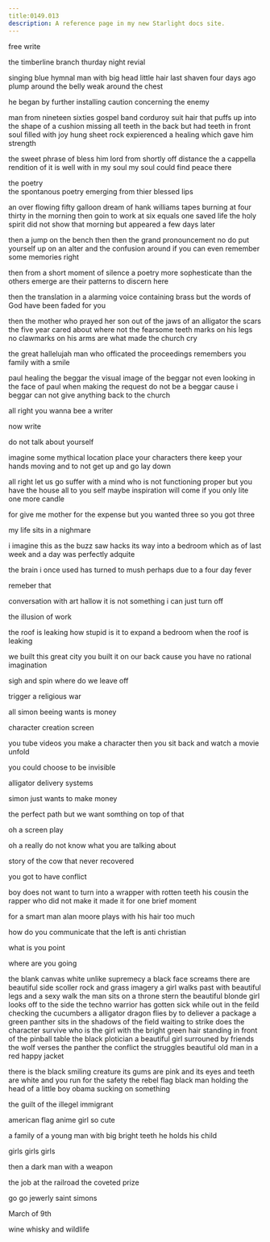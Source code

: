 ```yaml
---
title:0149.013
description: A reference page in my new Starlight docs site.
---
```

free write 

the timberline branch thurday night revial 

singing 
blue hymnal 
man with big head little hair 
last shaven four days ago 
plump around the belly 
weak around the chest 

he began by further installing caution concerning the enemy 

man from nineteen sixties gospel band 
corduroy suit 
hair that puffs up into the shape of a cushion
missing all teeth in the back but had teeth in front 
soul filled with joy 
hung sheet rock 
expierenced a healing which gave him strength 

the sweet phrase of bless him lord from shortly off distance
the a cappella rendition of it is well with in my soul 
my soul could find peace there 

the poetry  
the spontanous poetry emerging from thier blessed lips 

an over flowing fifty galloon dream of hank williams tapes 
burning at four thirty in the morning then goin to work at six
equals one saved life 
the holy spirit did not show that morning but appeared a  few days later 

then a jump on the bench then then the grand pronouncement
no do put yourself up on an alter 
and the confusion around if you can even remember some memories right 

then from a short moment of silence 
a poetry more sophesticate than the others emerge 
are their patterns to discern here 

then the translation in a alarming voice containing brass
but the words of God have been faded for you 

then the mother who prayed her son out of the jaws of an alligator 
the scars the five year cared about where not the fearsome teeth marks on his legs 
no clawmarks on his arms are what made the church cry 

the great hallelujah man who officated the proceedings 
remembers you family with a smile 

paul healing the beggar 
the visual image of the beggar not even looking in the face of paul when making the request 
do not be a beggar 
cause i beggar can not give anything back to the church 



all right you wanna bee 
a writer 

now write 

do not talk about yourself 

imagine some mythical location 
place your characters there 
keep your hands moving and to not get up and go lay down 


all right 
let us go suffer with a mind who is not functioning proper
but you have the house all to you self 
maybe inspiration will come if you only lite one more candle 

for give me mother for the expense
but you wanted three so you got three 

my life sits in a nighmare 

i imagine this as the buzz saw hacks its way into a bedroom 
which 
as of last week and a day was perfectly adquite 

the brain i once used has turned to mush 
perhaps 
due to a four day fever 

remeber that 

conversation with art hallow
it is not something i can just turn off 

the illusion of work 

the roof is leaking 
how stupid is it to expand a bedroom when the roof is leaking 

we built this great city 
you built it on our back 
cause you have no rational imagination 

sigh and spin 
where do we leave off 

trigger a religious war 

all simon beeing wants is money 

character creation screen 

you tube videos 
you make a character 
then you sit back and watch a movie unfold 


you could choose to be invisible 

alligator delivery systems 

simon just wants to make money 

the perfect path 
but we want somthing on top of that 

oh a screen play 

oh a really do not know what you are talking about 

story of the cow that never recovered

you got to have conflict

boy does not want to turn into a wrapper with rotten teeth 
his cousin
the rapper who did not make it 
made it for one brief moment 


for a smart man 
alan moore plays with his hair too much 

how do you communicate that the left is anti christian 

what is you point 

where are you going 


the blank canvas 
white 
unlike supremecy 
a black  face screams 
there are beautiful side scoller rock and grass imagery 
a girl walks past with beautiful legs and a sexy walk 
the man sits on a throne stern 
the beautiful blonde girl looks off to the side 
the techno warrior has gotten sick 
while out in the feild checking the cucumbers 
a alligator dragon flies by to deliever a package 
a green panther sits in the shadows of the field waiting to strike 
does the character survive 
who is the girl with the bright green hair standing in front of the pinball table 
the black plotician 
a beautiful girl surrouned by friends 
the wolf verses the panther 
the conflict 
the struggles 
beautiful old man in a red happy jacket

there is the black smiling creature 
its gums are pink and its eyes and teeth are white 
and you run for the safety 
the rebel flag 
black man holding the head of a little boy
obama sucking on something 

the guilt of the illegel immigrant 

american flag 
anime girl so cute 

a family of a young man with big bright teeth 
he holds his child 

girls girls girls 

then a dark man with a weapon 

the job at the railroad 
the coveted prize 


go go jewerly 
saint simons 

March of 9th 

wine whisky and wildlife 
